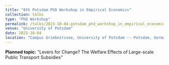 ```yaml
---
title: "8th Potsdam PhD Workshop in Empirical Economics"
collection: talks
type: "PhD Workshop"
permalink: /talks/2023-10-04-potsdam_phd_workshop_in_empirical_economics
venue: "University of Potsdam"
date: 2023-10-04
location: "Campus Griebnitzsee, University of Potsdam -- Potsdam, Germany"
---
```


**Planned topic:** &quot;Levers for Change? The Welfare Effects of Large-scale Public Transport Subsidies&quot;
